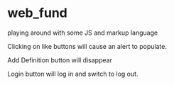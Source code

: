 # web_fund

playing around with some JS and markup language

Clicking on like buttons will cause an alert to populate. 

Add Definition button will disappear

Login button will log in and switch to log out. 